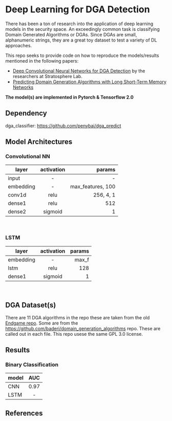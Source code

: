 # Deep Learning for DGA Detection
There has been a ton of research into the application of deep learning models in the security space. An exceedingly common task is classifying Domain Generated Algorithms or DGAs. Since DGAs are small, alphanumeric strings, they are a great toy dataset to test a variety of DL approaches.

This repo seeks to provide code on how to reproduce the models/results mentioned in the following papers:

- [Deep Convolutional Neural Networks for DGA Detection](https://www.stratosphereips.org/publications/2019/5/19/deep-convolutional-neural-networks-for-dga-detection) by the researchers at Stratosphere Lab. 
- [Predicting Domain Generation Algorithms with Long Short-Term Memory Networks](https://arxiv.org/abs/1611.00791)

 __The model(s) are implemented in Pytorch & Tensorflow 2.0__

## Dependency
dga_classifier: https://github.com/penybai/dga_predict

## Model Architectures

### Convolutional NN
| layer   |     activation      | params |
|----------|:-------------:|------:|
| input |  - | - |
| embedding | - | max_features, 100 |
| conv1d | relu | 256, 4, 1 |
| dense1 | relu | 512 |
| dense2 | sigmoid | 1 |

<br />

### LSTM
| layer   |     activation      | params |
|----------|:-------------:|------:|
| embedding | - | max_f
| lstm | relu | 128 |
| dense1 | sigmoid | 1 |
<br />

## DGA Dataset(s)
There are 11 DGA algorithms in the repo these are taken from the old [Endgame repo](https://github.com/endgameinc/dga_predict).  Some are from the https://github.com/baderj/domain_generation_algorithms
repo. These are called out in each file. This repo usese the same GPL 3.0 license.

## Results

### Binary Classification
| model   |     AUC      |
|----------|:-------------:|
| CNN | 0.97 |
| LSTM | -  |


## References

